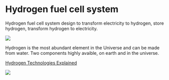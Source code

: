 # Hydrogen fuel cell system

Hydrogen fuel cell system design to transform electricity to hydrogen, store hydrogen, transform hydrogen to electricity.

![](http://hydrogeneurope.eu/wp-content/uploads/2015/02/Howitworks_V1.png)

Hydrogen is the most abundant element in the Universe and can be made from water. Two components highly avaible, on earth and in the universe.

[Hydrogen Technologies Explained](https://www.youtube.com/watch?v=BNoy6N5ihZk)

![](https://github.com/Primerz/hydrogen-fuel-cell-system/blob/master/Hydrogen%20fuel%20cell%20system.png?raw=true)
